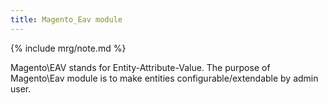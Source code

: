 ```yaml
---
title: Magento_Eav module
---
```


{% include mrg/note.md %}

Magento\EAV stands for Entity-Attribute-Value. The purpose of Magento\Eav module is to make entities configurable/extendable by admin user.
